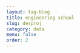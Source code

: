 ```yaml
---
layout: tag-blog
title: engineering school
slug: desproj
category: data
menu: false
order: 2
---
```

